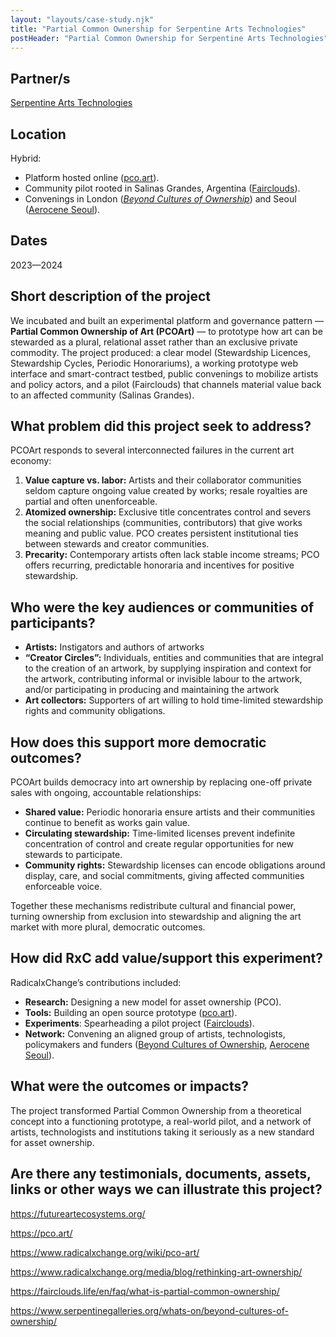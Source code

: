 ```yaml
---
layout: "layouts/case-study.njk"
title: "Partial Common Ownership for Serpentine Arts Technologies"
postHeader: "Partial Common Ownership for Serpentine Arts Technologies"
---
```


## Partner/s

[Serpentine Arts Technologies](https://www.serpentinegalleries.org/arts-technologies/)

## Location

Hybrid:

- Platform hosted online ([pco.art](http://pco.art)).
- Community pilot rooted in Salinas Grandes, Argentina ([Fairclouds](https://fairclouds.life/en/)).
- Convenings in London ([*Beyond Cultures of Ownership*](https://www.serpentinegalleries.org/whats-on/beyond-cultures-of-ownership/)) and Seoul ([Aerocene Seoul](https://studiotomassaraceno.org/aerocene-forum/)).

## Dates

2023—2024

## Short description of the project

We incubated and built an experimental platform and governance pattern — **Partial Common Ownership of Art (PCOArt)** — to prototype how art can be stewarded as a plural, relational asset rather than an exclusive private commodity. The project produced: a clear model (Stewardship Licences, Stewardship Cycles, Periodic Honorariums), a working prototype web interface and smart-contract testbed, public convenings to mobilize artists and policy actors, and a pilot (Fairclouds) that channels material value back to an affected community (Salinas Grandes).

## What problem did this project seek to address?

PCOArt responds to several interconnected failures in the current art economy:

1. **Value capture vs. labor:** Artists and their collaborator communities seldom capture ongoing value created by works; resale royalties are partial and often unenforceable. 
2. **Atomized ownership:** Exclusive title concentrates control and severs the social relationships (communities, contributors) that give works meaning and public value. PCO creates persistent institutional ties between stewards and creator communities.
3. **Precarity:** Contemporary artists often lack stable income streams; PCO offers recurring, predictable honoraria and incentives for positive stewardship.

## Who were the key audiences or communities of participants?

- **Artists:** Instigators and authors of artworks
- **“Creator Circles”:** Individuals, entities and communities that are integral to the creation of an artwork, by supplying inspiration and context for the artwork, contributing informal or invisible labour to the artwork, and/or participating in producing and maintaining the artwork
- **Art collectors:** Supporters of art willing to hold time-limited stewardship rights and community obligations.

## How does this support more democratic outcomes?

PCOArt builds democracy into art ownership by replacing one-off private sales with ongoing, accountable relationships:

- **Shared value:** Periodic honoraria ensure artists and their communities continue to benefit as works gain value.
- **Circulating stewardship:** Time-limited licenses prevent indefinite concentration of control and create regular opportunities for new stewards to participate.
- **Community rights:** Stewardship licenses can encode obligations around display, care, and social commitments, giving affected communities enforceable voice.

Together these mechanisms redistribute cultural and financial power, turning ownership from exclusion into stewardship and aligning the art market with more plural, democratic outcomes.

## How did RxC add value/support this experiment?

RadicalxChange’s contributions included:

- **Research:** Designing a new model for asset ownership (PCO).
- **Tools:** Building an open source prototype ([pco.art](http://pco.art)).
- **Experiments**: Spearheading a pilot project ([Fairclouds](https://fairclouds.life/en/)).
- **Network:** Convening an aligned group of artists, technologists, policymakers and funders ([Beyond Cultures of Ownership](https://www.serpentinegalleries.org/whats-on/beyond-cultures-of-ownership/), [Aerocene Seoul](https://studiotomassaraceno.org/aerocene-forum/)).

## What were the outcomes or impacts?

The project transformed Partial Common Ownership from a theoretical concept into a functioning prototype, a real-world pilot, and a network of artists, technologists and institutions taking it seriously as a new standard for asset ownership. 

## Are there any testimonials, documents, assets, links or other ways we can illustrate this project?

https://futureartecosystems.org/

https://pco.art/  

https://www.radicalxchange.org/wiki/pco-art/ 

https://www.radicalxchange.org/media/blog/rethinking-art-ownership/ 

https://fairclouds.life/en/faq/what-is-partial-common-ownership/ 

https://www.serpentinegalleries.org/whats-on/beyond-cultures-of-ownership/